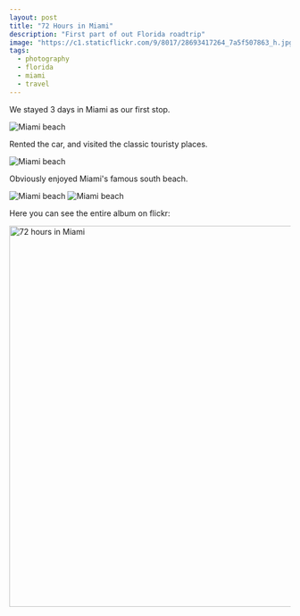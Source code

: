 ```yaml
---
layout: post
title: "72 Hours in Miami"
description: "First part of out Florida roadtrip"
image: "https://c1.staticflickr.com/9/8017/28693417264_7a5f507863_h.jpg"
tags:
  - photography
  - florida
  - miami
  - travel
---
```


We stayed 3 days in Miami as our first stop.

![Miami beach](https://c1.staticflickr.com/9/8237/28694208543_1789465e71_b.jpg)

Rented the car, and visited the classic touristy places.

![Miami beach](https://c1.staticflickr.com/9/8266/28692937724_9c55a8ee3c_b.jpg)

Obviously enjoyed Miami's famous south beach.

![Miami beach](https://c7.staticflickr.com/9/8223/28693129854_099702b3dd_b.jpg)
![Miami beach](https://c3.staticflickr.com/8/7498/29282473586_f665abe4fa_b.jpg)

Here you can see the entire album on flickr:

<a data-flickr-embed="true" data-header="true"  href="https://www.flickr.com/photos/filippomasoni/albums/72157673127575665" title="72 hours in Miami"><img src="https://c1.staticflickr.com/9/8181/29027079720_4cd4ca4e82_b.jpg" width="1024" height="683" alt="72 hours in Miami"></a><script async src="//embedr.flickr.com/assets/client-code.js" charset="utf-8"></script>
